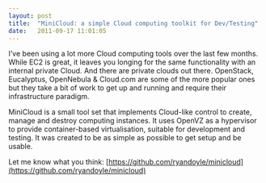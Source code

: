 ```yaml
---
layout: post
title:  "MiniCloud: a simple Cloud computing toolkit for Dev/Testing"
date:   2011-09-17 11:01:05
---
```


I’ve been using a lot more Cloud computing tools over the last few months. While EC2 is great, it leaves you longing for the same functionality with an internal private Cloud. And there are private clouds out there. OpenStack, Eucalyptus, OpenNebula & Cloud.com are some of the more popular ones but they take a bit of work to get up and running and require their infrastructure paradigm.

MiniCloud is a small tool set that implements Cloud-like control to create, manage and destroy computing instances. It uses OpenVZ as a hypervisor to provide container-based virtualisation, suitable for development and testing.  It was created to be as simple as possible to get setup and be usable.

Let me know what you think: [https://github.com/ryandoyle/minicloud](https://github.com/ryandoyle/minicloud)
